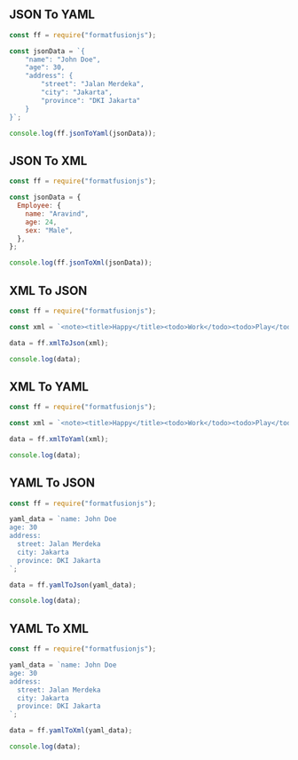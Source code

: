 ## **JSON To YAML**

```javascript
const ff = require("formatfusionjs");

const jsonData = `{
    "name": "John Doe",
    "age": 30,
    "address": {
        "street": "Jalan Merdeka",
        "city": "Jakarta",
        "province": "DKI Jakarta"
    }
}`;

console.log(ff.jsonToYaml(jsonData));
```

## **JSON To XML**

```javascript
const ff = require("formatfusionjs");

const jsonData = {
  Employee: {
    name: "Aravind",
    age: 24,
    sex: "Male",
  },
};

console.log(ff.jsonToXml(jsonData));
```

## **XML To JSON**

```javascript
const ff = require("formatfusionjs");

const xml = `<note><title>Happy</title><todo>Work</todo><todo>Play</todo></note>`;

data = ff.xmlToJson(xml);

console.log(data);
```

## **XML To YAML**

```javascript
const ff = require("formatfusionjs");

const xml = `<note><title>Happy</title><todo>Work</todo><todo>Play</todo></note>`;

data = ff.xmlToYaml(xml);

console.log(data);
```

## **YAML To JSON**

```javascript
const ff = require("formatfusionjs");

yaml_data = `name: John Doe
age: 30
address:
  street: Jalan Merdeka
  city: Jakarta
  province: DKI Jakarta
`;

data = ff.yamlToJson(yaml_data);

console.log(data);
```

## **YAML To XML**

```javascript
const ff = require("formatfusionjs");

yaml_data = `name: John Doe
age: 30
address:
  street: Jalan Merdeka
  city: Jakarta
  province: DKI Jakarta
`;

data = ff.yamlToXml(yaml_data);

console.log(data);
```
